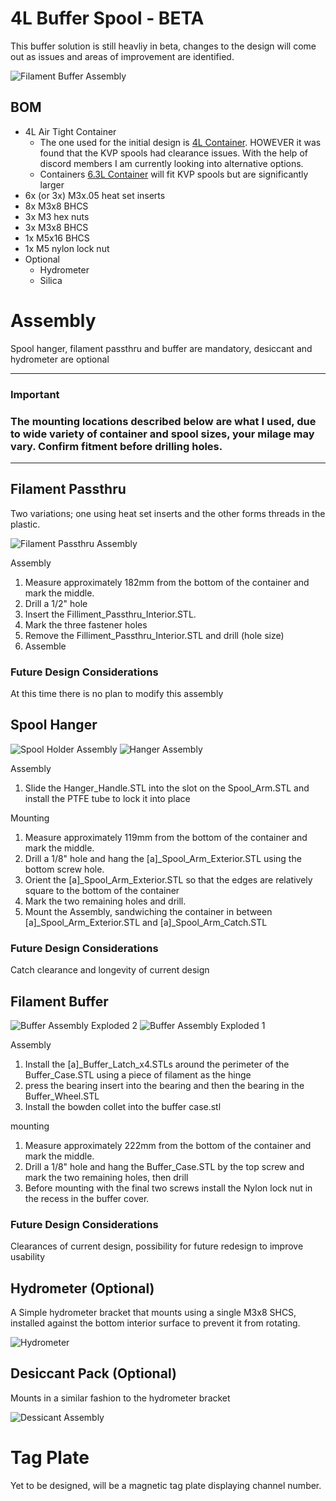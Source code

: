# 4L Buffer Spool - BETA

This buffer solution is still heavliy in beta, changes to the design will come out as issues and areas of improvement are identified.

![Filament Buffer Assembly](Images/Filament_Buffer_Assembly.PNG)

## BOM

- 4L Air Tight Container
    - The one used for the initial design is [4L Container](https://www.amazon.com/Containers-PRAKI-Airtight-Leak-proof-Canister/dp/B08TWH2QHV/ref=pd_rhf_ee_s_rp_c_2_4/142-3630995-6911105?pd_rd_w=NsqEw&pf_rd_p=5504b049-e102-4aa1-bed5-5cbcc3702210&pf_rd_r=V2H8ZEMQV48BSCNPQBP8&pd_rd_r=95199d46-c915-4553-b019-1fa26afedc4e&pd_rd_wg=uHuj3&pd_rd_i=B08TWH2QHV&psc=1). HOWEVER it was found that the KVP spools had clearance issues. With the help of discord members I am currently looking into alternative options.
	- Containers [6.3L Container](https://www.amazon.com/dp/B08VHMS3B5?psc=1&ref=ppx_yo2_dt_b_product_details) will fit KVP spools but are significantly larger
- 6x (or 3x) M3x.05 heat set inserts
- 8x M3x8 BHCS
- 3x M3 hex nuts
- 3x M3x8 BHCS
- 1x M5x16 BHCS
- 1x M5 nylon lock nut
- Optional
    - Hydrometer
    - Silica

# Assembly

Spool hanger, filament passthru and buffer are mandatory, desiccant and hydrometer are optional

---
### Important
### The mounting locations described below are what I used, due to wide variety of container and spool sizes, your milage may vary. Confirm fitment before drilling holes.
---
## Filament Passthru

Two variations; one using heat set inserts and the other forms threads in the plastic.

![Filament Passthru Assembly](Images/Filament_Passthru_Assembly.PNG)

Assembly

1.  Measure approximately 182mm from the bottom of the container and mark the middle.
2.  Drill a 1/2" hole
3.  Insert the Filliment\_Passthru\_Interior.STL.
4.  Mark the three fastener holes
5.  Remove the Filliment\_Passthru\_Interior.STL and drill (hole size)
6.  Assemble

### Future Design Considerations

At this time there is no plan to modify this assembly

## Spool Hanger

![Spool Holder Assembly](Images/Spool_Holder_Assembly.PNG)
![Hanger Assembly](Images/Hanger_Assembly.PNG)

Assembly

1.  Slide the Hanger\_Handle.STL into the slot on the Spool\_Arm.STL and install the PTFE tube to lock it into place

Mounting

1.  Measure approximately 119mm from the bottom of the container and mark the middle.
2.  Drill a 1/8" hole and hang the \[a\]\_Spool\_Arm_Exterior.STL using the bottom screw hole.
3.  Orient the \[a\]\_Spool\_Arm_Exterior.STL so that the edges are relatively square to the bottom of the container
4.  Mark the two remaining holes and drill.
5.  Mount the Assembly, sandwiching the container in between \[a\]\_Spool\_Arm\_Exterior.STL and \[a\]\_Spool\_Arm\_Catch.STL

### Future Design Considerations

Catch clearance and longevity of current design

## Filament Buffer

![Buffer Assembly Exploded 2](Images/Buffer_Assembly_Exploded_2.PNG)
![Buffer Assembly Exploded 1](Images/Buffer_Assembly_Exploded_1.PNG)

Assembly

1.  Install the \[a\]\_Buffer\_Latch\_x4.STLs around the perimeter of the Buffer\_Case.STL using a piece of filament as the hinge
2.  press the bearing insert into the bearing and then the bearing in the Buffer_Wheel.STL
3.  Install the bowden collet into the buffer case.stl

mounting

1.  Measure approximately 222mm from the bottom of the container and mark the middle.
2.  Drill a 1/8" hole and hang the Buffer_Case.STL by the top screw and mark the two remaining holes, then drill
3.  Before mounting with the final two screws install the Nylon lock nut in the recess in the buffer cover.

### Future Design Considerations

Clearances of current design, possibility for future redesign to improve usability 

## Hydrometer (Optional)

A Simple hydrometer bracket that mounts using a single M3x8 SHCS, installed against the bottom interior surface to prevent it from rotating.

![Hydrometer](Images/Hydrometer.PNG)


## Desiccant Pack (Optional)

Mounts in a similar fashion to the hydrometer bracket

![Dessicant Assembly](Images/Dessicant_Assembly.PNG)


# Tag Plate

Yet to be designed, will be a magnetic tag plate displaying channel number.
